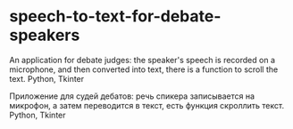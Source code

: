 # speech-to-text-for-debate-speakers
An application for debate judges: the speaker's speech is recorded on a microphone, and then converted into text, there is a function to scroll the text. Python, Tkinter

Приложение для судей дебатов: речь спикера записывается на микрофон, а затем переводится в текст, есть функция скроллить текст. Python, Tkinter
